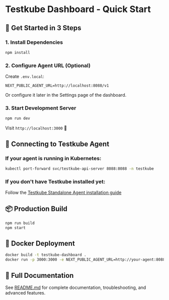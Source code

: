 # Testkube Dashboard - Quick Start

## 🚀 Get Started in 3 Steps

### 1. Install Dependencies

```bash
npm install
```

### 2. Configure Agent URL (Optional)

Create `.env.local`:

```env
NEXT_PUBLIC_AGENT_URL=http://localhost:8088/v1
```

Or configure it later in the Settings page of the dashboard.

### 3. Start Development Server

```bash
npm run dev
```

Visit `http://localhost:3000` 🎉

## 🔧 Connecting to Testkube Agent

### If your agent is running in Kubernetes:

```bash
kubectl port-forward svc/testkube-api-server 8088:8088 -n testkube
```

### If you don't have Testkube installed yet:

Follow the [Testkube Standalone Agent installation guide](https://docs.testkube.io/articles/install/standalone-agent)

## 📦 Production Build

```bash
npm run build
npm start
```

## 🐳 Docker Deployment

```bash
docker build -t testkube-dashboard .
docker run -p 3000:3000 -e NEXT_PUBLIC_AGENT_URL=http://your-agent:8088 testkube-dashboard
```

## 📖 Full Documentation

See [README.md](./README.md) for complete documentation, troubleshooting, and advanced features.
